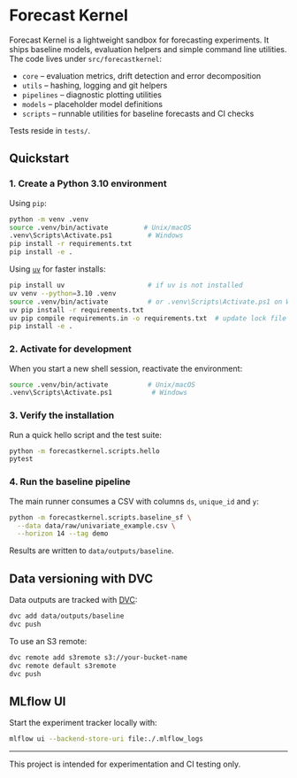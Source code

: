 # Forecast Kernel

Forecast Kernel is a lightweight sandbox for forecasting experiments. It ships
baseline models, evaluation helpers and simple command line utilities. The code
lives under `src/forecastkernel`:

- `core` – evaluation metrics, drift detection and error decomposition
- `utils` – hashing, logging and git helpers
- `pipelines` – diagnostic plotting utilities
- `models` – placeholder model definitions
- `scripts` – runnable utilities for baseline forecasts and CI checks

Tests reside in `tests/`.

## Quickstart

### 1. Create a Python 3.10 environment

Using `pip`:

```bash
python -m venv .venv
source .venv/bin/activate         # Unix/macOS
.venv\Scripts\Activate.ps1         # Windows
pip install -r requirements.txt
pip install -e .
```

Using [`uv`](https://github.com/astral-sh/uv) for faster installs:

```bash
pip install uv                     # if uv is not installed
uv venv --python=3.10 .venv
source .venv/bin/activate          # or .venv\Scripts\Activate.ps1 on Windows
uv pip install -r requirements.txt
uv pip compile requirements.in -o requirements.txt  # update lock file
pip install -e .
```

### 2. Activate for development

When you start a new shell session, reactivate the environment:

```bash
source .venv/bin/activate          # Unix/macOS
.venv\Scripts\Activate.ps1          # Windows
```

### 3. Verify the installation

Run a quick hello script and the test suite:

```bash
python -m forecastkernel.scripts.hello
pytest
```

### 4. Run the baseline pipeline

The main runner consumes a CSV with columns `ds`, `unique_id` and `y`:

```bash
python -m forecastkernel.scripts.baseline_sf \
  --data data/raw/univariate_example.csv \
  --horizon 14 --tag demo
```

Results are written to `data/outputs/baseline`.

## Data versioning with DVC

Data outputs are tracked with [DVC](https://dvc.org/):

```bash
dvc add data/outputs/baseline
dvc push
```

To use an S3 remote:

```bash
dvc remote add s3remote s3://your-bucket-name
dvc remote default s3remote
dvc push
```

## MLflow UI

Start the experiment tracker locally with:

```bash
mlflow ui --backend-store-uri file:./.mlflow_logs
```

---

This project is intended for experimentation and CI testing only.
